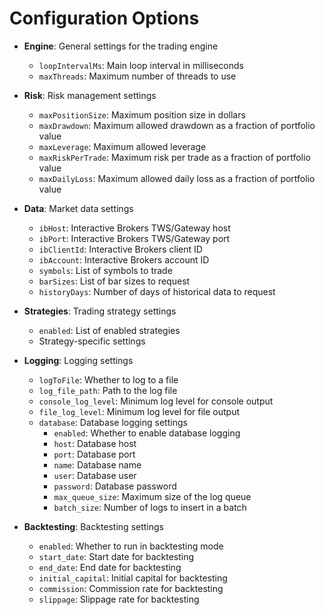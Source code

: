 # Configuration Options

- **Engine**: General settings for the trading engine

  - `loopIntervalMs`: Main loop interval in milliseconds
  - `maxThreads`: Maximum number of threads to use

- **Risk**: Risk management settings

  - `maxPositionSize`: Maximum position size in dollars
  - `maxDrawdown`: Maximum allowed drawdown as a fraction of portfolio value
  - `maxLeverage`: Maximum allowed leverage
  - `maxRiskPerTrade`: Maximum risk per trade as a fraction of portfolio value
  - `maxDailyLoss`: Maximum allowed daily loss as a fraction of portfolio value

- **Data**: Market data settings

  - `ibHost`: Interactive Brokers TWS/Gateway host
  - `ibPort`: Interactive Brokers TWS/Gateway port
  - `ibClientId`: Interactive Brokers client ID
  - `ibAccount`: Interactive Brokers account ID
  - `symbols`: List of symbols to trade
  - `barSizes`: List of bar sizes to request
  - `historyDays`: Number of days of historical data to request

- **Strategies**: Trading strategy settings

  - `enabled`: List of enabled strategies
  - Strategy-specific settings

- **Logging**: Logging settings

  - `logToFile`: Whether to log to a file
  - `log_file_path`: Path to the log file
  - `console_log_level`: Minimum log level for console output
  - `file_log_level`: Minimum log level for file output
  - `database`: Database logging settings
    - `enabled`: Whether to enable database logging
    - `host`: Database host
    - `port`: Database port
    - `name`: Database name
    - `user`: Database user
    - `password`: Database password
    - `max_queue_size`: Maximum size of the log queue
    - `batch_size`: Number of logs to insert in a batch

- **Backtesting**: Backtesting settings
  - `enabled`: Whether to run in backtesting mode
  - `start_date`: Start date for backtesting
  - `end_date`: End date for backtesting
  - `initial_capital`: Initial capital for backtesting
  - `commission`: Commission rate for backtesting
  - `slippage`: Slippage rate for backtesting
